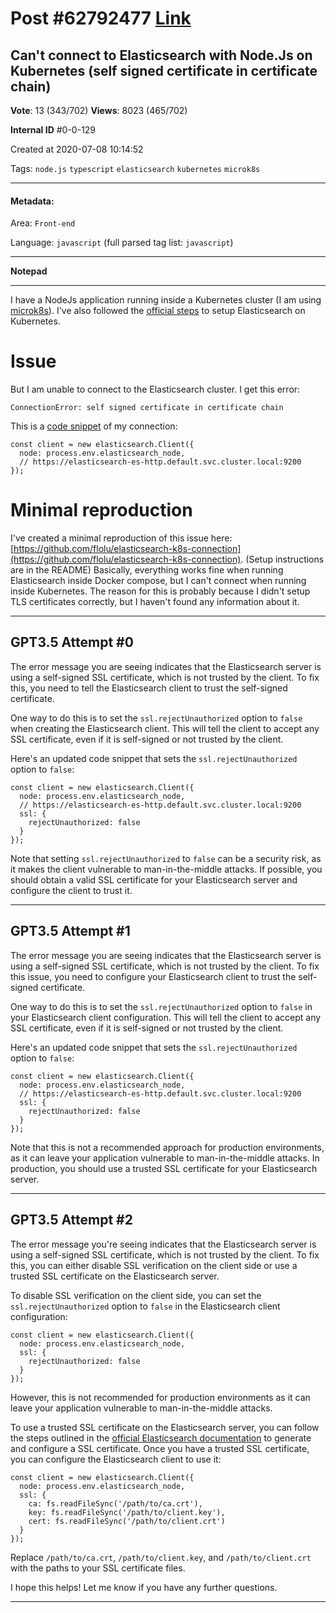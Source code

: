 
# Post \#62792477 [Link](https://stackoverflow.com/questions/62792477/)

## Can't connect to Elasticsearch with Node.Js on Kubernetes (self signed certificate in certificate chain)

**Vote**: 13 (343/702) **Views**: 8023 (465/702) 

**Internal ID** \#0-0-129

Created at 2020-07-08 10:14:52

Tags: `node.js` `typescript` `elasticsearch` `kubernetes` `microk8s`

----------

#### Metadata:

Area: `Front-end`

Language: `javascript` (full parsed tag list: `javascript`)

----------

**Notepad**


----------

I have a NodeJs application running inside a Kubernetes cluster (I am using [microk8s](https://microk8s.io/)). I've also followed the [official steps](https://www.elastic.co/guide/en/cloud-on-k8s/current/k8s-quickstart.html) to setup Elasticsearch on Kubernetes.

# Issue


But I am unable to connect to the Elasticsearch cluster. I get this error:
```
ConnectionError: self signed certificate in certificate chain
```

This is a [code snippet](https://github.com/flolu/elasticsearch-k8s-connection/blob/e5c321d7727dc026ec1af14a7dcea44a1874d14b/search/index.ts#L4) of my connection:
```
const client = new elasticsearch.Client({
  node: process.env.elasticsearch_node,
  // https://elasticsearch-es-http.default.svc.cluster.local:9200
});
```


# Minimal reproduction


I've created a minimal reproduction of this issue here: [https://github.com/flolu/elasticsearch-k8s-connection](https://github.com/flolu/elasticsearch-k8s-connection). (Setup instructions are in the README)
Basically, everything works fine when running Elasticsearch inside Docker compose, but I can't connect when running inside Kubernetes.
The reason for this is probably because I didn't setup TLS certificates correctly, but I haven't found any information about it. 


----------
        
## GPT3.5 Attempt \#0

The error message you are seeing indicates that the Elasticsearch server is using a self-signed SSL certificate, which is not trusted by the client. To fix this, you need to tell the Elasticsearch client to trust the self-signed certificate.

One way to do this is to set the `ssl.rejectUnauthorized` option to `false` when creating the Elasticsearch client. This will tell the client to accept any SSL certificate, even if it is self-signed or not trusted by the client.

Here's an updated code snippet that sets the `ssl.rejectUnauthorized` option to `false`:

```
const client = new elasticsearch.Client({
  node: process.env.elasticsearch_node,
  // https://elasticsearch-es-http.default.svc.cluster.local:9200
  ssl: {
    rejectUnauthorized: false
  }
});
```

Note that setting `ssl.rejectUnauthorized` to `false` can be a security risk, as it makes the client vulnerable to man-in-the-middle attacks. If possible, you should obtain a valid SSL certificate for your Elasticsearch server and configure the client to trust it.

--------

## GPT3.5 Attempt \#1

The error message you are seeing indicates that the Elasticsearch server is using a self-signed SSL certificate, which is not trusted by the client. To fix this issue, you need to configure your Elasticsearch client to trust the self-signed certificate.

One way to do this is to set the `ssl.rejectUnauthorized` option to `false` in your Elasticsearch client configuration. This will tell the client to accept any SSL certificate, even if it is self-signed or not trusted by the client.

Here's an updated code snippet that sets the `ssl.rejectUnauthorized` option to `false`:

```
const client = new elasticsearch.Client({
  node: process.env.elasticsearch_node,
  // https://elasticsearch-es-http.default.svc.cluster.local:9200
  ssl: {
    rejectUnauthorized: false
  }
});
```

Note that this is not a recommended approach for production environments, as it can leave your application vulnerable to man-in-the-middle attacks. In production, you should use a trusted SSL certificate for your Elasticsearch server.

--------

## GPT3.5 Attempt \#2

The error message you're seeing indicates that the Elasticsearch server is using a self-signed SSL certificate, which is not trusted by the client. To fix this, you can either disable SSL verification on the client side or use a trusted SSL certificate on the Elasticsearch server.

To disable SSL verification on the client side, you can set the `ssl.rejectUnauthorized` option to `false` in the Elasticsearch client configuration:

```
const client = new elasticsearch.Client({
  node: process.env.elasticsearch_node,
  ssl: {
    rejectUnauthorized: false
  }
});
```

However, this is not recommended for production environments as it can leave your application vulnerable to man-in-the-middle attacks.

To use a trusted SSL certificate on the Elasticsearch server, you can follow the steps outlined in the [official Elasticsearch documentation](https://www.elastic.co/guide/en/elasticsearch/reference/current/configuring-tls.html) to generate and configure a SSL certificate. Once you have a trusted SSL certificate, you can configure the Elasticsearch client to use it:

```
const client = new elasticsearch.Client({
  node: process.env.elasticsearch_node,
  ssl: {
    ca: fs.readFileSync('/path/to/ca.crt'),
    key: fs.readFileSync('/path/to/client.key'),
    cert: fs.readFileSync('/path/to/client.crt')
  }
});
```

Replace `/path/to/ca.crt`, `/path/to/client.key`, and `/path/to/client.crt` with the paths to your SSL certificate files.

I hope this helps! Let me know if you have any further questions.

--------
